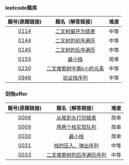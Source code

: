 ### leetcode题库

题号(原题链接) | 题名（解答链接） | 难度
:-: | :-: | :-:
[0114](https://leetcode-cn.com/problems/flatten-binary-tree-to-linked-list/description/) | [二叉树展开为链表](https://github.com/cocowh/algorithm/blob/master/medium/114.二叉树展开为链表.go) | 中等
[0144](https://leetcode-cn.com/problems/binary-tree-preorder-traversal/description/) | [二叉树的前序遍历](https://github.com/cocowh/algorithm/blob/master/medium/144.二叉树的前序遍历.go) | 中等
[0145](https://leetcode-cn.com/problems/binary-tree-postorder-traversal/description/) | [二叉树的后序遍历](https://github.com/cocowh/algorithm/blob/master/medium/145.二叉树的后序遍历.go) | 中等
[0155](https://leetcode-cn.com/problems/min-stack/) | [最小栈](https://github.com/cocowh/algorithm/blob/master/easy/155.最小栈.go) | 简单
[0230](https://leetcode-cn.com/problems/kth-smallest-element-in-a-bst/description/) | [二叉搜索树中第k小的元素](https://github.com/cocowh/algorithm/blob/master/medium/230.二叉搜索树中第k小的元素.go) | 中等
[0946](https://leetcode-cn.com/problems/validate-stack-sequences/) | [验证栈序列](https://github.com/cocowh/algorithm/blob/master/medium/946.验证栈序列.go) | 中等


### 剑指offer

题号(原题链接) | 题名（解答链接） | 难度
:-: | :-: | :-:
[0006](https://leetcode-cn.com/problems/cong-wei-dao-tou-da-yin-lian-biao-lcof/) | [从尾到头打印链表](https://github.com/cocowh/algorithm/blob/master/easy/offer.6.从尾到头打印链表.go) | 简单
[0009](https://leetcode-cn.com/problems/yong-liang-ge-zhan-shi-xian-dui-lie-lcof/) | [用两个栈实现队列](https://github.com/cocowh/algorithm/blob/master/easy/offer.9.用两个栈实现队列.go) | 简单
[0030](https://leetcode-cn.com/problems/min-stack/) | [最小栈](https://github.com/cocowh/algorithm/blob/master/easy/155.最小栈.go) | 简单
[0031](https://leetcode-cn.com/problems/zhan-de-ya-ru-dan-chu-xu-lie-lcof/) | [栈的压入、弹出序列](https://github.com/cocowh/algorithm/blob/master/medium/946.验证栈序列.go) | 中等
[0033](https://leetcode-cn.com/problems/er-cha-sou-suo-shu-de-hou-xu-bian-li-xu-lie-lcof/) | [二叉搜索树的后序遍历序列](https://github.com/cocowh/algorithm/blob/master/medium/offer.33.二叉搜索树的后序遍历序列.go) | 中等